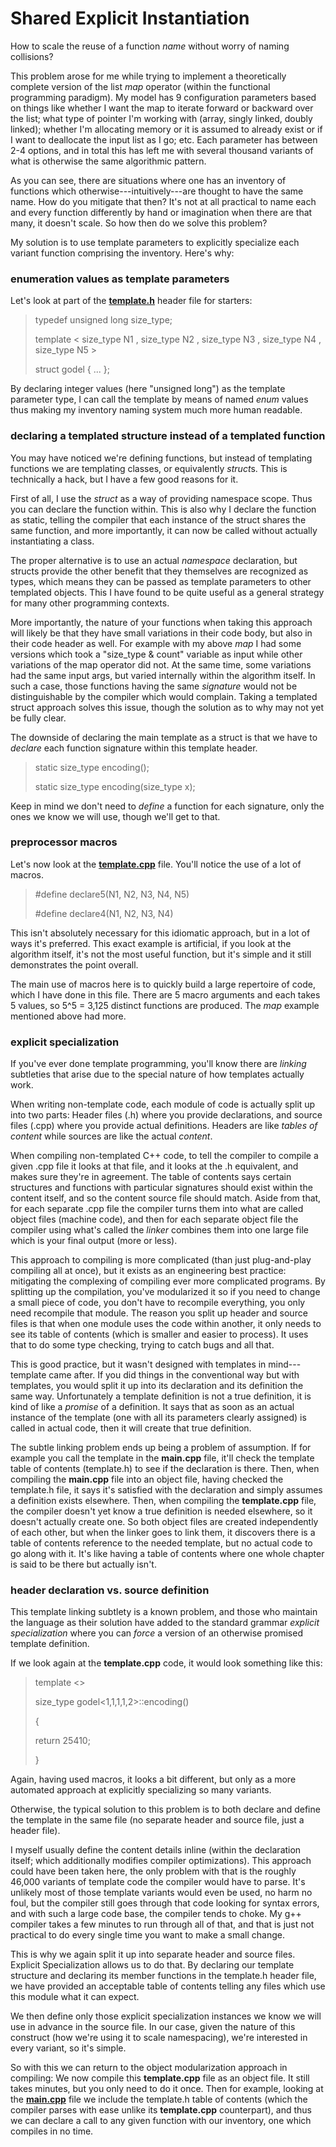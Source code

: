 Shared Explicit Instantiation
=============================

How to scale the reuse of a function *name* without worry of naming collisions?

This problem arose for me while trying to implement a theoretically complete version of the
list *map* operator (within the functional programming paradigm). My model has 9 configuration parameters based
on things like whether I want the map to iterate forward or backward over the list; what type of pointer I'm
working with (array, singly linked, doubly linked); whether I'm allocating memory or it is assumed to already
exist or if I want to deallocate the input list as I go; etc.  Each parameter has between 2-4 options,
and in total this has left me with several thousand variants of what is otherwise the same algorithmic pattern.

As you can see, there are situations where one has an inventory of functions which otherwise---intuitively---are
thought to have the same name. How do you mitigate that then? It's not at all practical to name each and every
function differently by hand or imagination when there are that many, it doesn't scale. So how then do we solve this problem?

My solution is to use template parameters to explicitly specialize each variant function comprising the inventory. Here's why:

### enumeration values as template parameters

Let's look at part of the [**template.h**](template.h) header file for starters:

> typedef unsigned long size\_type;
>
> template &lt; size\_type N1 , size\_type N2 , size\_type N3 , size\_type N4 , size\_type N5 &gt;
>
> struct godel { ... };

By declaring integer values (here "unsigned long") as the template parameter type, I can call the template by means
of named *enum* values thus making my inventory naming system much more human readable.

### declaring a templated structure instead of a templated function

You may have noticed we're defining functions, but instead of templating functions we are templating classes,
or equivalently *struct*s.  This is technically a hack, but I have a few good reasons for it.

First of all, I use the *struct* as a way of providing namespace scope. Thus you can declare the function within.
This is also why I declare the function as static, telling the compiler that each instance of the struct shares
the same function, and more importantly, it can now be called without actually instantiating a class.

The proper alternative is to use an actual *namespace* declaration, but structs provide the other benefit that they
themselves are recognized as types, which means they can be passed as template parameters to other templated objects.
This I have found to be quite useful as a general strategy for many other programming contexts.

More importantly, the nature of your functions when taking this approach will likely be that they have small variations
in their code body, but also in their code header as well. For example with my above *map* I had some versions
which took a "size\_type & count" variable as input while other variations of the map operator did not. At the same time,
some variations had the same input args, but varied internally within the algorithm itself. In such a case, those functions
having the same *signature* would not be distinguishable by the compiler which would complain. Taking a templated struct
approach solves this issue, though the solution as to why may not yet be fully clear.

The downside of declaring the main template as a struct is that we have to *declare* each function signature within this
template header.

> static size\_type encoding();
>
> static size\_type encoding(size\_type x);

Keep in mind we don't need to *define* a function for each signature, only the ones we know we will use,
though we'll get to that.

### preprocessor macros

Let's now look at the [**template.cpp**](template.cpp) file. You'll notice the use of a lot of macros.

> \#define declare5(N1, N2, N3, N4, N5)
>
> \#define declare4(N1, N2, N3, N4)

This isn't absolutely necessary for this idiomatic approach, but in a lot of ways it's preferred.
This exact example is artificial, if you look at the algorithm itself, it's not the most useful function,
but it's simple and it still demonstrates the point overall.

The main use of macros here is to quickly build a large repertoire of code, which I have done in this file. There are
5 macro arguments and each takes 5 values, so 5^5 = 3,125 distinct functions are produced. The *map* example mentioned
above had more.

### explicit specialization

If you've ever done template programming, you'll know there are *linking* subtleties that arise due to the special nature
of how templates actually work.

When writing non-template code, each module of code is actually split up into two parts: Header files (.h) where you
provide declarations, and source files (.cpp) where you provide actual definitions. Headers are like *tables of content*
while sources are like the actual *content*.

When compiling non-templated C++ code, to tell the compiler to compile a given .cpp file it looks at that file, and
it looks at the .h equivalent, and makes sure they're in agreement. The table of contents says certain structures and
functions with particular signatures should exist within the content itself, and so the content source file should match.
Aside from that, for each separate .cpp file the compiler turns them into what are called object files (machine code),
and then for each separate object file the compiler using what's called the *linker* combines them into one large file
which is your final output (more or less).

This approach to compiling is more complicated (than just plug-and-play compiling all at once), but it exists as an
engineering best practice: mitigating the complexing of compiling ever more complicated programs. By splitting up the
compilation, you've modularized it so if you need to change a small piece of code, you don't have to recompile everything,
you only need recompile that module. The reason you split up header and source files is that when one module uses the
code within another, it only needs to see its table of contents (which is smaller and easier to process). It uses that
to do some type checking, trying to catch bugs and all that.

This is good practice, but it wasn't designed with templates in mind---template came after.  If you did things in the
conventional way but with templates, you would split it up into its declaration and its definition the same way.
Unfortunately a template definition is not a true definition, it is kind of like a *promise* of a definition.
It says that as soon as an actual instance of the template (one with all its parameters clearly assigned) is called in
actual code, then it will create that true definition.

The subtle linking problem ends up being a problem of assumption. If for example you call the template in the
**main.cpp** file, it'll check the template table of contents (template.h) to see if the declaration is there.
Then, when compiling the **main.cpp** file into an object file, having checked the template.h file, it says it's satisfied
with the declaration and simply assumes a definition exists elsewhere. Then, when compiling the **template.cpp** file,
the compiler doesn't yet know a true definition is needed elsewhere, so it doesn't actually create one. So both
object files are created independently of each other, but when the linker goes to link them, it discovers there is
a table of contents reference to the needed template, but no actual code to go along with it. It's like having
a table of contents where one whole chapter is said to be there but actually isn't.

### header declaration vs. source definition

This template linking subtlety is a known problem, and those who maintain the language as their solution have added
to the standard grammar *explicit specialization* where you can *force* a version of an otherwise promised template definition.

If we look again at the **template.cpp** code, it would look something like this:

> template &lt;&gt;
>
> size\_type godel&lt;1,1,1,1,2&gt;::encoding()
>
> {
>
>	return 25410;
>
> }

Again, having used macros, it looks a bit different, but only as a more automated approach at explicitly specializing
so many variants.

Otherwise, the typical solution to this problem is to both declare and define the template in the same file
(no separate header and source file, just a header file).

I myself usually define the content details inline (within the declaration itself; which additionally modifies compiler
optimizations). This approach could have been taken here, the only problem with that is the roughly 46,000 variants of template
code the compiler would have to parse. It's unlikely most of those template variants would even be used, no harm no foul,
but the compiler still goes through that code looking for syntax errors, and with such a large code base, the compiler
tends to choke. My g++ compiler takes a few minutes to run through all of that, and that is just not practical to do
every single time you want to make a small change.

This is why we again split it up into separate header and source files. Explicit Specialization allows us to do that.
By declaring our template structure and declaring its member functions in the template.h header file, we have provided
an acceptable table of contents telling any files which use this module what it can expect.

We then define only those explicit specialization instances we know we will use in advance in the source file.
In our case, given the nature of this construct (how we're using it to scale namespacing), we're interested in
every variant, so it's simple.

So with this we can return to the object modularization approach in compiling: We now compile this **template.cpp**
file as an object file. It still takes minutes, but you only need to do it once. Then for example, looking at the
[**main.cpp**](main.cpp) file we include the template.h table of contents (which the compiler parses with ease unlike
its **template.cpp** counterpart), and thus we can declare a call to any given function with our inventory, one which
compiles in no time.

